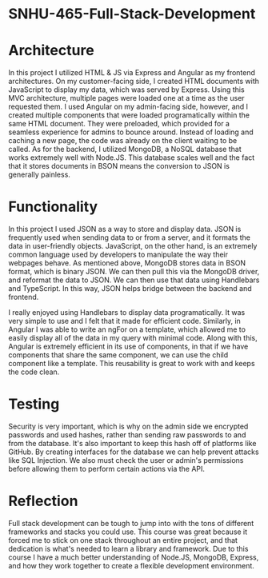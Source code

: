 # SNHU-465-Full-Stack-Development

# Architecture
In this project I utilized HTML & JS via Express and Angular as my frontend architectures. On my customer-facing side, I created HTML documents with JavaScript to display my data, which was served by Express. Using this MVC architecture, multiple pages were loaded one at a time as the user requested them. I used Angular on my admin-facing side, however, and I created multiple components that were loaded programatically within the same HTML document. They were preloaded, which provided for a seamless experience for admins to bounce around. Instead of loading and caching a new page, the code was already on the client waiting to be called. As for the backend, I utilized MongoDB, a NoSQL database that works extremely well with Node.JS. This database scales well and the fact that it stores documents in BSON means the conversion to JSON is generally painless.

# Functionality
In this project I used JSON as a way to store and display data. JSON is frequently used when sending data to or from a server, and it formats the data in user-friendly objects. JavaScript, on the other hand, is an extremely common language used by developers to manipulate the way their webpages behave. As mentioned above, MongoDB stores data in BSON format, which is binary JSON. We can then pull this via the MongoDB driver, and reformat the data to JSON. We can then use that data using Handlebars and TypeScript. In this way, JSON helps bridge between the backend and frontend.

I really enjoyed using Handlebars to display data programatically. It was very simple to use and I felt that it made for efficient code. Similarly, in Angular I was able to write an ngFor on a template, which allowed me to easily display all of the data in my query with minimal code. Along with this, Angular is extremely efficient in its use of components, in that if we have components that share the same component, we can use the child component like a template. This reusability is great to work with and keeps the code clean.

# Testing
Security is very important, which is why on the admin side we encrypted passwords and used hashes, rather than sending raw passwords to and from the database. It's also important to keep this hash off of platforms like GitHub. By creating interfaces for the database we can help prevent attacks like SQL Injection. We also must check the user or admin's permissions before allowing them to perform certain actions via the API. 

# Reflection
Full stack development can be tough to jump into with the tons of different frameworks and stacks you could use. This course was great because it forced me to stick on one stack throughout an entire project, and that dedication is what's needed to learn a library and framework. Due to this course I have a much better understanding of Node.JS, MongoDB, Express, and how they work together to create a flexible development environment.
